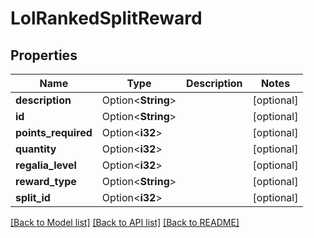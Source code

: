 # LolRankedSplitReward

## Properties

Name | Type | Description | Notes
------------ | ------------- | ------------- | -------------
**description** | Option<**String**> |  | [optional]
**id** | Option<**String**> |  | [optional]
**points_required** | Option<**i32**> |  | [optional]
**quantity** | Option<**i32**> |  | [optional]
**regalia_level** | Option<**i32**> |  | [optional]
**reward_type** | Option<**String**> |  | [optional]
**split_id** | Option<**i32**> |  | [optional]

[[Back to Model list]](../README.md#documentation-for-models) [[Back to API list]](../README.md#documentation-for-api-endpoints) [[Back to README]](../README.md)


